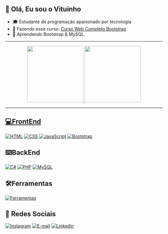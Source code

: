 ## 👋 Olá, Eu sou o Vituinho

- 🎓 Estudante de programação apaixonado por tecnologia
- 🌱 Fazendo esse curso: [Curso Web Completo Bootstrap](https://github.com/VItuinho/CursoWebCompletoBootstrap)
- 🧠 Aprendendo Bootstrap & MySQL.

---
<div align="center">
  <a href="https://github.com/vituinho">
  <img height="180em" src="https://github-readme-stats.vercel.app/api?username=vituinho&show_icons=true&theme=tokyonight&include_all_commits=true&count_private=true"/>
  <img height="180em" src="https://github-readme-stats.vercel.app/api/top-langs/?username=vituinho&layout=compact&langs_count=7&theme=tokyonight"/>
</div>
</div>
    
---

## 💻FrontEnd
[![HTML](https://skillicons.dev/icons?i=html)](https://github.com/Vituinho/CursoWebCompletoHTML-CSS)
[![CSS](https://skillicons.dev/icons?i=css)](https://github.com/Vituinho/CursoWebCompletoHTML-CSS)
[![JavaScript](https://skillicons.dev/icons?i=js)](https://github.com/Vituinho/CursoWebCompletoJavaScript)
[![Bootstrap](https://skillicons.dev/icons?i=bootstrap)](https://github.com/Vituinho/CursoWebCompletoBootstrap)

## ⌨️​BackEnd

[![C#](https://skillicons.dev/icons?i=cs)](https://github.com/Vituinho/cursonoservico-csharp)
[![PHP](https://skillicons.dev/icons?i=php)](https://github.com/Vituinho/CursoWebCompletoPHP)
[![MySQL](https://skillicons.dev/icons?i=mysql&theme=light)](https://github.com/Vituinho/cursoemvideo-mysql)

## 🛠️Ferramentas

[![Ferramentas](https://skillicons.dev/icons?i=git,vscode,visualstudio)](https://skillicons.dev)

## 📱 Redes Sociais

  [![Instagram](https://skillicons.dev/icons?i=instagram)](https://www.instagram.com/victor.emoraes/)
  [![E-mail](https://skillicons.dev/icons?i=gmail)](mailto:trabalhovictor531@gmail.com)
  [![Linkedin](https://skillicons.dev/icons?i=linkedin)](https://www.linkedin.com/in/victor-emanuel-669091234/)
  
